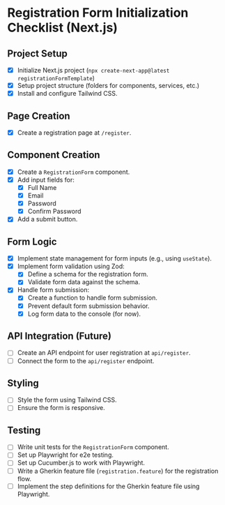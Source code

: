 
# Registration Form Initialization Checklist (Next.js)

## Project Setup
- [x] Initialize Next.js project (`npx create-next-app@latest registrationFormTemplate`)
- [x] Setup project structure (folders for components, services, etc.)
- [x] Install and configure Tailwind CSS.

## Page Creation
- [x] Create a registration page at `/register`.

## Component Creation
- [x] Create a `RegistrationForm` component.
- [x] Add input fields for:
    - [x] Full Name
    - [x] Email
    - [x] Password
    - [x] Confirm Password
- [x] Add a submit button.

## Form Logic
- [x] Implement state management for form inputs (e.g., using `useState`).
- [x] Implement form validation using Zod:
    - [x] Define a schema for the registration form.
    - [x] Validate form data against the schema.
- [x] Handle form submission:
    - [x] Create a function to handle form submission.
    - [x] Prevent default form submission behavior.
    - [x] Log form data to the console (for now).

## API Integration (Future)
- [ ] Create an API endpoint for user registration at `api/register`.
- [ ] Connect the form to the `api/register` endpoint.

## Styling
- [ ] Style the form using Tailwind CSS.
- [ ] Ensure the form is responsive.

## Testing
- [ ] Write unit tests for the `RegistrationForm` component.
- [ ] Set up Playwright for e2e testing.
- [ ] Set up Cucumber.js to work with Playwright.
- [ ] Write a Gherkin feature file (`registration.feature`) for the registration flow.
- [ ] Implement the step definitions for the Gherkin feature file using Playwright.

